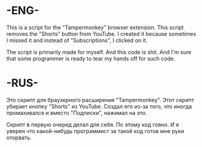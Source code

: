 # -ENG-

This is a script for the "Tampermonkey" browser extension. This script removes the "Shorts" button from YouTube.
I created it because sometimes I missed it and instead of "Subscriptions", I clicked on it.

The script is primarily made for myself. And this code is shit. And I'm sure that some programmer is ready to tear my hands off for such code.


# -RUS-

Это скрипт для браузерного расширения "Tampermonkey". Этот скрипт убирает кнопку "Shorts" из YouTube.
Создал его из-за того, что иногда промахивался и вместо "Подписки", нажимал на это.

Скрипт в первую очеред делал для себя. По этому код говно. И я уверен что какой-нибудь программист за такой код готов мне руки оторвать.
